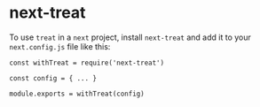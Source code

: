 # next-treat

To use `treat` in a `next` project, install `next-treat` and add it to your `next.config.js` file like this:

```
const withTreat = require('next-treat')

const config = { ... }

module.exports = withTreat(config)
```
